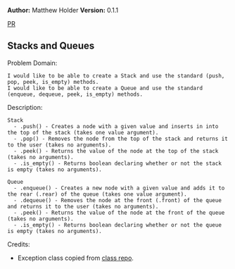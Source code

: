**Author:** Matthew Holder
**Version:** 0.1.1

[PR](https://github.com/holdermatthew5/data-structures-and-algorithms/pull/26#issue-553957599)

## Stacks and Queues
Problem Domain:

    I would like to be able to create a Stack and use the standard (push, pop, peek, is_empty) methods.
    I would like to be able to create a Queue and use the standard (enqueue, dequeue, peek, is_empty) methods.

Description:

    Stack
      - .push() - Creates a node with a given value and inserts in into the top of the stack (takes one value argument).
      - .pop() - Removes the node from the top of the stack and returns it to the user (takes no arguments).
      - .peek() - Returns the value of the node at the top of the stack (takes no arguments).
      - .is_empty() - Returns boolean declaring whether or not the stack is empty (takes no arguments).
    
    Queue
      - .enqueue() - Creates a new node with a given value and adds it to the rear (.rear) of the queue (takes one value argument).
      - .dequeue() - Removes the node at the front (.front) of the queue and returns it to the user (takes no arguments).
      - .peek() - Returns the value of the node at the front of the queue (takes no arguments).
      - .is_empty() - Returns boolean declaring whether or not the queue is empty (takes no arguments).

Credits:
- Exception class copied from [class repo](https://github.com/codefellows/seattle-python-401n2/blob/main/class-10/demo/stacks_and_queues/stacks_and_queues.py).